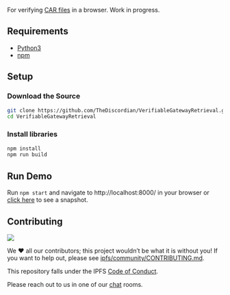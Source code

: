 For verifying [CAR files](https://github.com/ipld/js-car) in a browser. Work in progress.

## Requirements

- [Python3](https://python.org)
- [npm](https://nodejs.org/en/download/)

## Setup

### Download the Source

```sh
git clone https://github.com/TheDiscordian/VerifiableGatewayRetrieval.git
cd VerifiableGatewayRetrieval
```

### Install libraries

```sh
npm install
npm run build
```

## Run Demo

Run `npm start` and navigate to http://localhost:8000/ in your browser or [click here](https://bafybeian4z4gqxqvpoei34xc65fymi2rwjmp2czmj6hm5eyz5o5mdhw36e.ipfs.w3s.link/) to see a snapshot.

## Contributing

[![](https://cdn.rawgit.com/jbenet/contribute-ipfs-gif/master/img/contribute.gif)](https://github.com/ipfs/community/blob/master/CONTRIBUTING.md)

We ❤️ all our contributors; this project wouldn’t be what it is without you! If you want to help out, please see [ipfs/community/CONTRIBUTING.md](https://github.com/ipfs/community/blob/master/CONTRIBUTING.md).

This repository falls under the IPFS [Code of Conduct](https://github.com/ipfs/community/blob/master/code-of-conduct.md).

Please reach out to us in one of our [chat](https://docs.ipfs.tech/community/chat/) rooms.